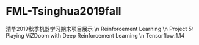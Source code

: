 # FML-Tsinghua2019fall

清华2019秋季机器学习期末项目展示 \n
Reinforcement Learning \n
Project 5: Playing ViZDoom with Deep Reinforcement Learning \n
Tensorflow:1.14
